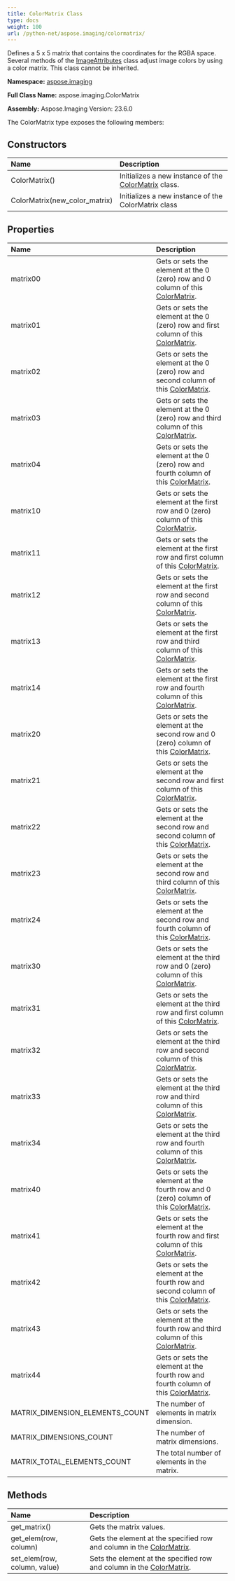 ```yaml
---
title: ColorMatrix Class
type: docs
weight: 100
url: /python-net/aspose.imaging/colormatrix/
---
```


Defines a 5 x 5 matrix that contains the coordinates for the RGBA space. Several methods of the [ImageAttributes](/imaging/python-net/aspose.imaging/imageattributes/) class adjust image colors by using a color matrix. This class cannot be inherited.

**Namespace:** [aspose.imaging](/imaging/python-net/aspose.imaging/)

**Full Class Name:** aspose.imaging.ColorMatrix

**Assembly:**  Aspose.Imaging Version: 23.6.0

The ColorMatrix type exposes the following members:
## **Constructors**
|**Name**|**Description**|
| :- | :- |
|ColorMatrix()|Initializes a new instance of the [ColorMatrix](/imaging/python-net/aspose.imaging/colormatrix/) class.|
|ColorMatrix(new_color_matrix)|Initializes a new instance of the ColorMatrix class|
## **Properties**
|**Name**|**Description**|
| :- | :- |
|matrix00|Gets or sets the element at the 0 (zero) row and 0 column of this [ColorMatrix](/imaging/python-net/aspose.imaging/colormatrix/).|
|matrix01|Gets or sets the element at the 0 (zero) row and first column of this [ColorMatrix](/imaging/python-net/aspose.imaging/colormatrix/).|
|matrix02|Gets or sets the element at the 0 (zero) row and second column of this [ColorMatrix](/imaging/python-net/aspose.imaging/colormatrix/).|
|matrix03|Gets or sets the element at the 0 (zero) row and third column of this [ColorMatrix](/imaging/python-net/aspose.imaging/colormatrix/).|
|matrix04|Gets or sets the element at the 0 (zero) row and fourth column of this [ColorMatrix](/imaging/python-net/aspose.imaging/colormatrix/).|
|matrix10|Gets or sets the element at the first row and 0 (zero) column of this [ColorMatrix](/imaging/python-net/aspose.imaging/colormatrix/).|
|matrix11|Gets or sets the element at the first row and first column of this [ColorMatrix](/imaging/python-net/aspose.imaging/colormatrix/).|
|matrix12|Gets or sets the element at the first row and second column of this [ColorMatrix](/imaging/python-net/aspose.imaging/colormatrix/).|
|matrix13|Gets or sets the element at the first row and third column of this [ColorMatrix](/imaging/python-net/aspose.imaging/colormatrix/).|
|matrix14|Gets or sets the element at the first row and fourth column of this [ColorMatrix](/imaging/python-net/aspose.imaging/colormatrix/).|
|matrix20|Gets or sets the element at the second row and 0 (zero) column of this [ColorMatrix](/imaging/python-net/aspose.imaging/colormatrix/).|
|matrix21|Gets or sets the element at the second row and first column of this [ColorMatrix](/imaging/python-net/aspose.imaging/colormatrix/).|
|matrix22|Gets or sets the element at the second row and second column of this [ColorMatrix](/imaging/python-net/aspose.imaging/colormatrix/).|
|matrix23|Gets or sets the element at the second row and third column of this [ColorMatrix](/imaging/python-net/aspose.imaging/colormatrix/).|
|matrix24|Gets or sets the element at the second row and fourth column of this [ColorMatrix](/imaging/python-net/aspose.imaging/colormatrix/).|
|matrix30|Gets or sets the element at the third row and 0 (zero) column of this [ColorMatrix](/imaging/python-net/aspose.imaging/colormatrix/).|
|matrix31|Gets or sets the element at the third row and first column of this [ColorMatrix](/imaging/python-net/aspose.imaging/colormatrix/).|
|matrix32|Gets or sets the element at the third row and second column of this [ColorMatrix](/imaging/python-net/aspose.imaging/colormatrix/).|
|matrix33|Gets or sets the element at the third row and third column of this [ColorMatrix](/imaging/python-net/aspose.imaging/colormatrix/).|
|matrix34|Gets or sets the element at the third row and fourth column of this [ColorMatrix](/imaging/python-net/aspose.imaging/colormatrix/).|
|matrix40|Gets or sets the element at the fourth row and 0 (zero) column of this [ColorMatrix](/imaging/python-net/aspose.imaging/colormatrix/).|
|matrix41|Gets or sets the element at the fourth row and first column of this [ColorMatrix](/imaging/python-net/aspose.imaging/colormatrix/).|
|matrix42|Gets or sets the element at the fourth row and second column of this [ColorMatrix](/imaging/python-net/aspose.imaging/colormatrix/).|
|matrix43|Gets or sets the element at the fourth row and third column of this [ColorMatrix](/imaging/python-net/aspose.imaging/colormatrix/).|
|matrix44|Gets or sets the element at the fourth row and fourth column of this [ColorMatrix](/imaging/python-net/aspose.imaging/colormatrix/).|
|MATRIX_DIMENSION_ELEMENTS_COUNT|The number of elements in matrix dimension.|
|MATRIX_DIMENSIONS_COUNT|The number of matrix dimensions.|
|MATRIX_TOTAL_ELEMENTS_COUNT|The total number of elements in the matrix.|
## **Methods**
|**Name**|**Description**|
| :- | :- |
|get_matrix()|Gets the matrix values.|
|get_elem(row, column)|Gets the element at the specified row and column in the [ColorMatrix](/imaging/python-net/aspose.imaging/colormatrix/).|
|set_elem(row, column, value)|Sets the element at the specified row and column in the [ColorMatrix](/imaging/python-net/aspose.imaging/colormatrix/).|
